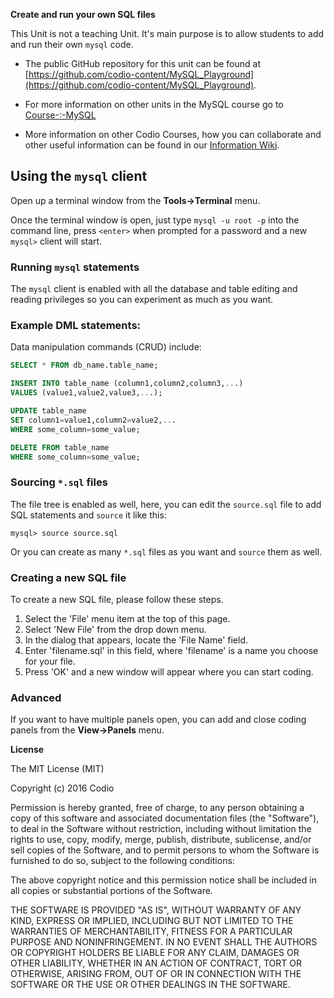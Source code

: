 **Create and run your own SQL files**

This Unit is not a teaching Unit. It's main purpose is to allow students to add and run their own `mysql` code.

- The public GitHub repository for this unit can be found at [https://github.com/codio-content/MySQL_Playground](https://github.com/codio-content/MySQL_Playground).

- For more information on other units in the MySQL course go to [Course-:-MySQL](https://github.com/codio-content/Information/wiki/Course-:-MySQL)

- More information on other Codio Courses, how you can collaborate and other useful information can be found in our [Information Wiki](https://github.com/codio-content/Information/wiki).

## Using the `mysql` client
Open up a terminal window from the **Tools->Terminal** menu.

Once the terminal window is open, just type `mysql -u root -p` into the command line, press `<enter>` when prompted for a password and a new `mysql>` client will start. 

### Running `mysql` statements
The `mysql` client is enabled with all the database and table editing and reading privileges so you can experiment as much as you want.

### Example DML statements:

Data manipulation commands (CRUD) include: 

```sql
SELECT * FROM db_name.table_name;
```

```sql
INSERT INTO table_name (column1,column2,column3,...)
VALUES (value1,value2,value3,...);
```

```sql
UPDATE table_name
SET column1=value1,column2=value2,...
WHERE some_column=some_value;
```

```sql
DELETE FROM table_name
WHERE some_column=some_value;
```

### Sourcing `*.sql` files
The file tree is enabled as well, here, you can edit the `source.sql` file to add SQL statements and `source` it like this: 

```
mysql> source source.sql
```

Or you can create as many `*.sql` files as you want and `source` them as well.

### Creating a new SQL file
To create a new SQL file, please follow these steps.

1. Select the 'File' menu item at the top of this page.
1. Select 'New File' from the drop down menu.
1. In the dialog that appears, locate the 'File Name' field.
1. Enter 'filename.sql' in this field, where 'filename' is a name you choose for your file. 
1. Press 'OK' and a new window will appear where you can start coding.

### Advanced
If you want to have multiple panels open, you can add and close coding panels from the **View->Panels** menu. 

**License**

The MIT License (MIT)

Copyright (c) 2016 Codio

Permission is hereby granted, free of charge, to any person obtaining a copy of this software and associated documentation files (the "Software"), to deal in the Software without restriction, including without limitation the rights to use, copy, modify, merge, publish, distribute, sublicense, and/or sell copies of the Software, and to permit persons to whom the Software is furnished to do so, subject to the following conditions:

The above copyright notice and this permission notice shall be included in all copies or substantial portions of the Software.

THE SOFTWARE IS PROVIDED "AS IS", WITHOUT WARRANTY OF ANY KIND, EXPRESS OR IMPLIED, INCLUDING BUT NOT LIMITED TO THE WARRANTIES OF MERCHANTABILITY, FITNESS FOR A PARTICULAR PURPOSE AND NONINFRINGEMENT. IN NO EVENT SHALL THE AUTHORS OR COPYRIGHT HOLDERS BE LIABLE FOR ANY CLAIM, DAMAGES OR OTHER LIABILITY, WHETHER IN AN ACTION OF CONTRACT, TORT OR OTHERWISE, ARISING FROM, OUT OF OR IN CONNECTION WITH THE SOFTWARE OR THE USE OR OTHER DEALINGS IN THE SOFTWARE.
